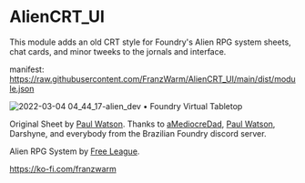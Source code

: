 # AlienCRT_UI

This module adds an old CRT style for Foundry's Alien RPG system sheets, chat cards, and minor tweeks to the jornals and interface.

manifest: https://raw.githubusercontent.com/FranzWarm/AlienCRT_UI/main/dist/module.json

![2022-03-04 04_44_17-alien_dev • Foundry Virtual Tabletop](https://user-images.githubusercontent.com/80177177/156721145-107d994b-fea1-4212-ac0b-4c037b56f569.png)



Original Sheet by [Paul Watson](https://github.com/pwatson100/).
Thanks to [aMediocreDad](https://github.com/aMediocreDad), [Paul Watson](https://github.com/pwatson100/), Darshyne, and everybody from the Brazilian Foundry discord server.

Alien RPG System by [Free League](https://frialigan.se/en/games/alien/).

https://ko-fi.com/franzwarm





